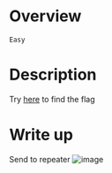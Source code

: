 # Overview #
`Easy`

# Description #
Try [here](http://titan.picoctf.net:53898/) to find the flag

# Write up #

Send to repeater
![image](https://github.com/Johnp73/Picoctf-writeup/assets/109839076/a08d4251-2d01-4feb-8820-3e3efdcfbe50)
